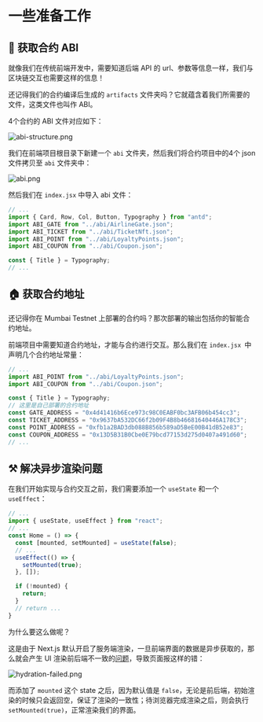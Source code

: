 # 一些准备工作

## 📒 获取合约 ABI

就像我们在传统前端开发中，需要知道后端 API 的 url、参数等信息一样，我们与区块链交互也需要这样的信息！

还记得我们的合约编译后生成的 `artifacts` 文件夹吗？它就蕴含着我们所需要的文件，这类文件也叫作 ABI。

4个合约的 ABI 文件对应如下：

![abi-structure.png](https://i.postimg.cc/Zqgk1N65/abi-structure.png)

我们在前端项目根目录下新建一个 `abi` 文件夹，然后我们将合约项目中的4个 json 文件拷贝至 `abi` 文件夹中：

![abi.png](https://i.postimg.cc/BvdL9CsW/abi.png)

然后我们在 `index.jsx` 中导入 abi 文件：

```jsx
// ...
import { Card, Row, Col, Button, Typography } from "antd";
import ABI_GATE from "../abi/AirlineGate.json";
import ABI_TICKET from "../abi/TicketNft.json";
import ABI_POINT from "../abi/LoyaltyPoints.json";
import ABI_COUPON from "../abi/Coupon.json";

const { Title } = Typography;
// ...
```

## 🏠 获取合约地址

还记得你在 Mumbai Testnet 上部署的合约吗？那次部署的输出包括你的智能合约地址。

前端项目中需要知道合约地址，才能与合约进行交互。那么我们在 `index.jsx `中声明几个合约地址常量：

```jsx
// ...
import ABI_POINT from "../abi/LoyaltyPoints.json";
import ABI_COUPON from "../abi/Coupon.json";

const { Title } = Typography;
// 这里是自己部署的合约地址
const GATE_ADDRESS = "0x4d41416b6Ece973c98C0EABF0bc3AFB06b454cc3";
const TICKET_ADDRESS = "0x9637bA532DC66f2b09F4B8b46681640446A178C3";
const POINT_ADDRESS = "0xfb1a2BAD3db088B856b589aD5BeE00B41dB52e83";
const COUPON_ADDRESS = "0x13D5B31B0Cbe0E79bcd77153d275d0407a491d60";
// ...
```

## ⚒ 解决异步渲染问题

在我们开始实现与合约交互之前，我们需要添加一个 `useState` 和一个 `useEffect`：

```jsx
// ...
import { useState, useEffect } from "react";
// ...
const Home = () => {
  const [mounted, setMounted] = useState(false);
  // ...
  useEffect(() => {
    setMounted(true);
  }, []);

  if (!mounted) {
    return;
  }
  // return ...
}
```

为什么要这么做呢？

这是由于 Next.js 默认开启了服务端渲染，一旦前端界面的数据是异步获取的，那么就会产生 UI 渲染前后端不一致的[问题](https://nextjs.org/docs/messages/react-hydration-error)，导致页面报这样的错：

![hydration-failed.png](https://i.postimg.cc/mrjHyQ1h/hydration-failed.png)

而添加了 `mounted` 这个 state 之后，因为默认值是 `false`，无论是前后端，初始渲染的时候只会返回空，保证了渲染的一致性；待浏览器完成渲染之后，则会执行 `setMounted(true)`，正常渲染我们的界面。
